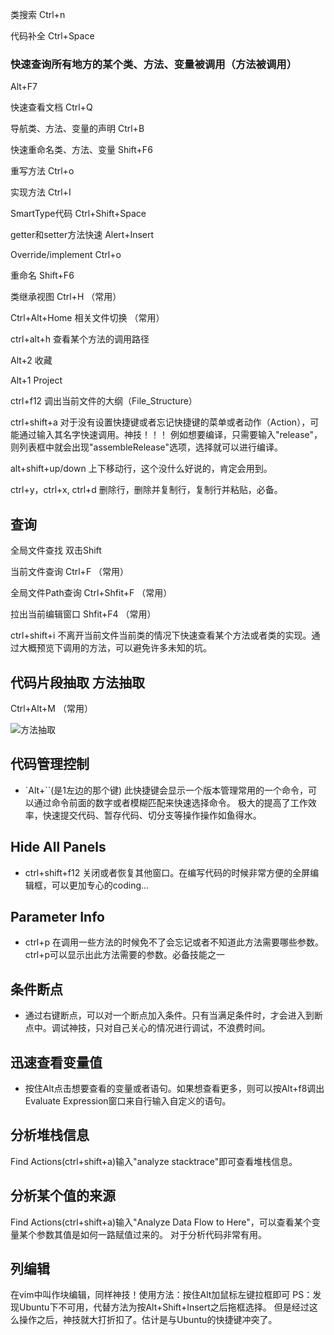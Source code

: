 类搜索     Ctrl+n

代码补全    Ctrl+Space

### 快速查询所有地方的某个类、方法、变量被调用（方法被调用）
Alt+F7

快速查看文档  Ctrl+Q

导航类、方法、变量的声明    Ctrl+B

快速重命名类、方法、变量    Shift+F6

重写方法    Ctrl+o

实现方法   Ctrl+I

SmartType代码     Ctrl+Shift+Space

getter和setter方法快速   Alert+Insert

Override/implement      Ctrl+o

重命名     Shift+F6


类继承视图   Ctrl+H      （常用）

Ctrl+Alt+Home  相关文件切换    （常用）

ctrl+alt+h      查看某个方法的调用路径

Alt+2       收藏

 Alt+1      Project

ctrl+f12  调出当前文件的大纲（File_Structure）

ctrl+shift+a  对于没有设置快捷键或者忘记快捷键的菜单或者动作（Action），可能通过输入其名字快速调用。神技！！！
              例如想要编译，只需要输入"release"，则列表框中就会出现"assembleRelease"选项，选择就可以进行编译。

alt+shift+up/down  上下移动行，这个没什么好说的，肯定会用到。

ctrl+y，ctrl+x, ctrl+d   删除行，删除并复制行，复制行并粘贴，必备。




## 查询
全局文件查找  双击Shift

当前文件查询  Ctrl+F  （常用）

全局文件Path查询  Ctrl+Shfit+F    （常用）

拉出当前编辑窗口    Shfit+F4    （常用）

ctrl+shift+i        不离开当前文件当前类的情况下快速查看某个方法或者类的实现。通过大概预览下调用的方法，可以避免许多未知的坑。
## 代码片段抽取 方法抽取
Ctrl+Alt+M       （常用）

![方法抽取](http://files.jb51.net/file_images/article/201505/201555160410718.gif?20154516421)


## 代码管理控制
- `Alt+``(是1左边的那个键)
此快捷键会显示一个版本管理常用的一个命令，可以通过命令前面的数字或者模糊匹配来快速选择命令。
极大的提高了工作效率，快速提交代码、暂存代码、切分支等操作操作如鱼得水。

## Hide All Panels
- ctrl+shift+f12
关闭或者恢复其他窗口。在编写代码的时候非常方便的全屏编辑框，可以更加专心的coding...

## Parameter Info
- ctrl+p
在调用一些方法的时候免不了会忘记或者不知道此方法需要哪些参数。ctrl+p可以显示出此方法需要的参数。必备技能之一

## 条件断点
- 通过右键断点，可以对一个断点加入条件。只有当满足条件时，才会进入到断点中。调试神技，只对自己关心的情况进行调试，不浪费时间。

## 迅速查看变量值
- 按住Alt点击想要查看的变量或者语句。如果想查看更多，则可以按Alt+f8调出Evaluate Expression窗口来自行输入自定义的语句。

## 分析堆栈信息
Find Actions(ctrl+shift+a)输入"analyze stacktrace"即可查看堆栈信息。

## 分析某个值的来源
Find Actions(ctrl+shift+a)输入"Analyze Data Flow to Here"，可以查看某个变量某个参数其值是如何一路赋值过来的。
对于分析代码非常有用。

## 列编辑
在vim中叫作块编辑，同样神技！使用方法：按住Alt加鼠标左键拉框即可
PS：发现Ubuntu下不可用，代替方法为按Alt+Shift+Insert之后拖框选择。
但是经过这么操作之后，神技就大打折扣了。估计是与Ubuntu的快捷键冲突了。
